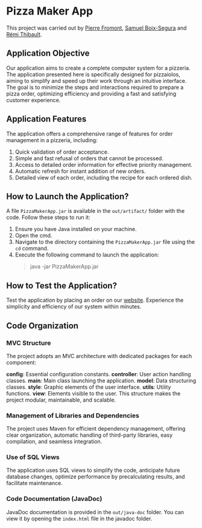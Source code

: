 # Pizza Maker App

This project was carried out by <a href="https://github.com/Pierrafrom" target="_blank">Pierre Fromont</a>, <a href="https://github.com/Samuelito78" target ="_blank">Samuel Boix-Segura</a> and <a href="https://github.com/Gayar78" target="_blank">Rémi Thibault</a>.

## Application Objective

Our application aims to create a complete computer system for a pizzeria. The application presented here is specifically designed for pizzaiolos, aiming to simplify and speed up their work through an intuitive interface. The goal is to minimize the steps and interactions required to prepare a pizza order, optimizing efficiency and providing a fast and satisfying customer experience.

## Application Features

The application offers a comprehensive range of features for order management in a pizzeria, including:
1. Quick validation of order acceptance.
2. Simple and fast refusal of orders that cannot be processed.
3. Access to detailed order information for effective priority management.
4. Automatic refresh for instant addition of new orders.
5. Detailed view of each order, including the recipe for each ordered dish.

## How to Launch the Application?

A file `PizzaMakerApp.jar` is available in the `out/artifact/` folder with the code. Follow these steps to run it:
1. Ensure you have Java installed on your machine.
2. Open the cmd.
3. Navigate to the directory containing the `PizzaMakerApp.jar` file using the `cd` command.
4. Execute the following command to launch the application:
   > java -jar PizzaMakerApp.jar


## How to Test the Application?

Test the application by placing an order on our <a href="https://iut2orsaybestpizza.duckdns.org/" target="_blank">website</a>. Experience the simplicity and efficiency of our system within minutes.

## Code Organization

### MVC Structure

The project adopts an MVC architecture with dedicated packages for each component:

**config**: Essential configuration constants.
**controller**: User action handling classes.
**main**: Main class launching the application.
**model**: Data structuring classes.
**style**: Graphic elements of the user interface.
**utils**: Utility functions.
**view**: Elements visible to the user.
This structure makes the project modular, maintainable, and scalable.

### Management of Libraries and Dependencies

The project uses Maven for efficient dependency management, offering clear organization, automatic handling of third-party libraries, easy compilation, and seamless integration.

### Use of SQL Views
The application uses SQL views to simplify the code, anticipate future database changes, optimize performance by precalculating results, and facilitate maintenance.

### Code Documentation (JavaDoc)
JavaDoc documentation is provided in the `out/java-doc` folder. You can view it by opening the `index.html` file in the javadoc folder.
